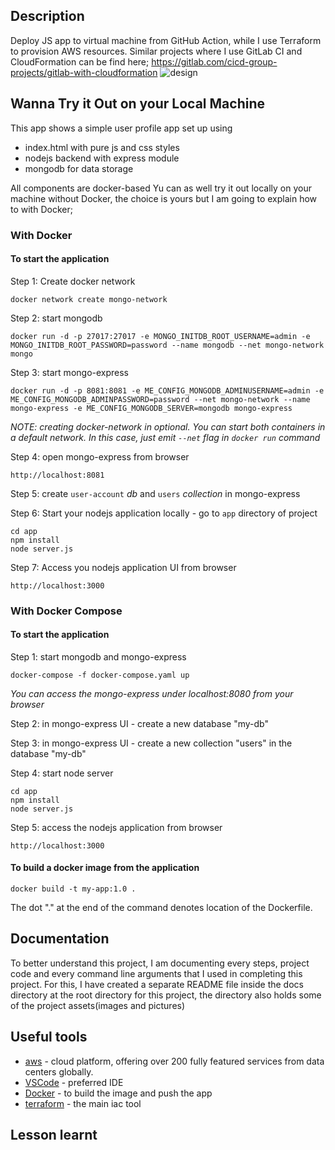 ## Description
Deploy JS app to virtual machine from GitHub Action, while I use Terraform to provision AWS resources. Similar projects where I use GitLab CI and CloudFormation can be find here; https://gitlab.com/cicd-group-projects/gitlab-with-cloudformation
![design](docs/assets/designs.svg)

## Wanna Try it Out on your Local Machine

This app shows a simple user profile app set up using 
- index.html with pure js and css styles
- nodejs backend with express module
- mongodb for data storage

All components are docker-based
Yu can as well try it out locally on your machine without Docker, the choice is yours but I am going to explain how to with Docker;
### With Docker

#### To start the application

Step 1: Create docker network

    docker network create mongo-network 

Step 2: start mongodb 

    docker run -d -p 27017:27017 -e MONGO_INITDB_ROOT_USERNAME=admin -e MONGO_INITDB_ROOT_PASSWORD=password --name mongodb --net mongo-network mongo    

Step 3: start mongo-express
    
    docker run -d -p 8081:8081 -e ME_CONFIG_MONGODB_ADMINUSERNAME=admin -e ME_CONFIG_MONGODB_ADMINPASSWORD=password --net mongo-network --name mongo-express -e ME_CONFIG_MONGODB_SERVER=mongodb mongo-express   

_NOTE: creating docker-network in optional. You can start both containers in a default network. In this case, just emit `--net` flag in `docker run` command_

Step 4: open mongo-express from browser

    http://localhost:8081

Step 5: create `user-account` _db_ and `users` _collection_ in mongo-express

Step 6: Start your nodejs application locally - go to `app` directory of project 

    cd app
    npm install 
    node server.js
    
Step 7: Access you nodejs application UI from browser

    http://localhost:3000

### With Docker Compose

#### To start the application

Step 1: start mongodb and mongo-express

    docker-compose -f docker-compose.yaml up
    
_You can access the mongo-express under localhost:8080 from your browser_
    
Step 2: in mongo-express UI - create a new database "my-db"

Step 3: in mongo-express UI - create a new collection "users" in the database "my-db"       
    
Step 4: start node server 

    cd app
    npm install
    node server.js
    
Step 5: access the nodejs application from browser 

    http://localhost:3000

#### To build a docker image from the application

    docker build -t my-app:1.0 .       
    
The dot "." at the end of the command denotes location of the Dockerfile.


## Documentation
To better understand this project, I am documenting every steps, project code and every command line arguments that I used in completing this project. For this, I have created a separate README file inside the docs directory at the root directory for this project, the directory also holds some of the project assets(images and pictures)

## Useful tools
- [aws](https://aws.amazon.com/) - cloud platform, offering over 200 fully featured services from data centers globally.
- [VSCode](https://code.visualstudio.com/) - preferred IDE 
- [Docker](https://wwww.docker.com/) - to build the image and push the app
- [terraform](https://www.terraform.io/) - the main iac tool

## Lesson learnt
